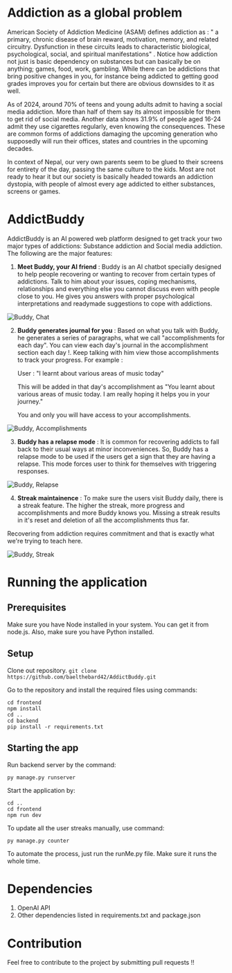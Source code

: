 # Addiction as a global problem

American Society of Addiction Medicine (ASAM) defines addiction as : " a primary, chronic disease of brain reward, motivation, memory, and related circuitry. Dysfunction in these circuits leads to characteristic biological, psychological, social, and spiritual manifestations"
. Notice how addiction not just is basic dependency on substances but can basically be on anything; games, food, work, gambling. While there can be addictions that bring positive changes in you, for instance
being addicted to getting good grades improves you for certain but there are obvious downsides to it as well.

As of 2024, around 70% of teens and young adults admit to having a social media addiction. More than half of them say its almost impossible for them to get rid of social media. Another data shows 31.9% of people aged 16-24
admit they use cigarettes regularly, even knowing the consequences. These are common forms of addictions damaging the upcoming generation who supposedly will run their offices, states and countries in the upcoming decades.

In context of Nepal, our very own parents seem to be glued to their screens for entirety of the day, passing the same culture to the kids. Most are not ready to hear it but our society is basically headed towards an addiction dystopia,
with people of almost every age addicted to either substances, screens or games.


# AddictBuddy

AddictBuddy is an AI powered web platform designed to get track your two major types of addictions: Substance addiction and Social media addiction. The following are the major features:

1. **Meet Buddy, your AI friend** : Buddy is an AI chatbot specially designed to help people recovering or wanting to recover from certain types of addictions. Talk to him about your issues, coping mechanisms,
   relationships and everything else you cannot discuss even with people close to you. He gives you answers with proper psychological interpretations and readymade suggestions to cope with addictions.
   
![Buddy, Chat](https://cdn.discordapp.com/attachments/1010884441478025318/1202304197291413574/image.png?ex=65ccf80a&is=65ba830a&hm=e9a1eddb280d510a7e7b7a1382bc4f64dcbcff1210dd12df730f4a89b477c79d&)

2. **Buddy generates journal for you** : Based on what you talk with Buddy, he generates a series of paragraphs, what we call "accomplishments for each day". You can view each day's journal in the accomplishment section each day !. Keep talking
   with him view those accomplishments to track your progress. For example :

   User : "I learnt about various areas of music today"

   This will be added in that day's accomplishment as "You learnt about various areas of music today. I am really hoping it helps you in your journey."

    You and only you will have access to your accomplishments.
   
![Buddy, Accomplishments](https://cdn.discordapp.com/attachments/1010884441478025318/1202304851178954875/image.png?ex=65ccf8a6&is=65ba83a6&hm=61d00f7bb0db47efea43f4ef68a6bbf92b4c1e7dee766228e7860dd0df635061&)

3. **Buddy has a relapse mode** : It is common for recovering addicts to fall back to their usual ways at minor inconveniences. So, Buddy has a relapse mode to be used if the users get a sign that they are having a relapse. This mode forces user to think for themselves with triggering responses.

![Buddy, Relapse](https://cdn.discordapp.com/attachments/1010884441478025318/1202304317697036318/image.png?ex=65ccf827&is=65ba8327&hm=1ee0af447b3401a7a0a8fb6325001bc5cc3c2fd1c987f35b121a621d4d44b970&)

4. **Streak maintainence** : To make sure the users visit Buddy daily, there is a streak feature. The higher the streak, more progress and accomplishments and more Buddy knows you. Missing a streak results in it's
   reset and deletion of all the accomplishments thus far.

Recovering from addiction requires commitment and that is exactly what we're trying to teach here.

![Buddy, Streak](https://cdn.discordapp.com/attachments/1010884441478025318/1202303283922997288/image.png?ex=65ccf730&is=65ba8230&hm=228c26766104db62127146a802ae4e0e6061d01e55bfdc183a3d94a986745de8&)

# Running the application

## Prerequisites

Make sure you have Node installed in your system. You can get it from node.js. Also, make sure you have Python installed. 

## Setup


 Clone out repository.
`git clone https://github.com/baelthebard42/AddictBuddy.git`

Go to the repository and install the required files using commands:


```
cd frontend
npm install
cd ..
cd backend
pip install -r requirements.txt
```

## Starting the app
Run backend server by the command:

```
py manage.py runserver
```

Start the application by:

```
cd ..
cd frontend
npm run dev
```

To update all the user streaks manually, use command:

`py manage.py counter`

To automate the process, just run the runMe.py file. Make sure it runs the whole time.

# Dependencies

1. OpenAI API
2. Other dependencies listed in requirements.txt and package.json

# Contribution

Feel free to contribute to the project by submitting pull requests !!


